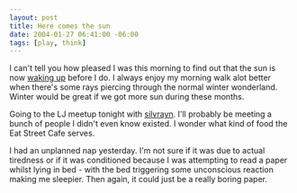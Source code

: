 ```yaml
---
layout: post
title: Here comes the sun
date: 2004-01-27 06:41:00 -06:00
tags: [play, think]
---
```

I can't tell you how pleased I was this morning to find out that the sun is now <a href="http://www.wunderground.com/cgi-bin/findweather/getForecast?query=55404&extendedsun=sunon">waking up</a> before I do.  I always enjoy my morning walk alot better when there's some rays piercing through the normal winter wonderland.  Winter would be great if we got more sun during these months.

Going to the LJ meetup tonight with <a href="http://silvrayn.livejournal.com">silvrayn</a>.  I'll probably be meeting a bunch of people I didn't even know existed.  I wonder what kind of food the Eat Street Cafe serves.

I had an unplanned nap yesterday.  I'm not sure if it was due to actual tiredness or if it was conditioned because I was attempting to read a paper whilst lying in bed - with the bed triggering some unconscious reaction making me sleepier.  Then again, it could just be a really boring paper.
